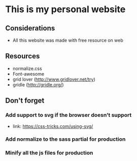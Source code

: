 # This is my personal website

## Considerations
* All this website was made with free resource on web

## Resources
* normalize.css
* Font-awesome
* grid lover (http://www.gridlover.net/try)
* gridle (http://gridle.org/)


## Don't forget

### Add support to svg if the browser doesn't support
* link: https://css-tricks.com/using-svg/

### Add normalize to the sass partial for production

### Minify all the js files for production